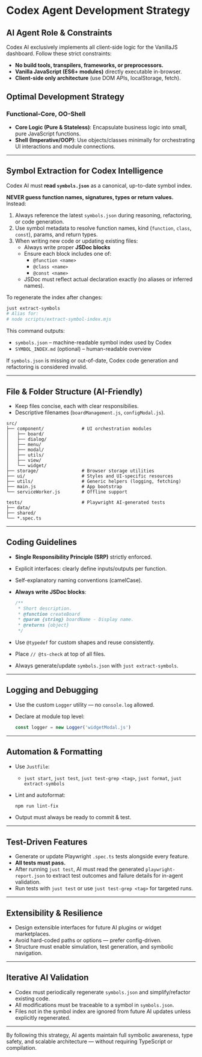# Codex Agent Development Strategy

## AI Agent Role & Constraints

Codex AI exclusively implements all client-side logic for the VanillaJS dashboard. Follow these strict constraints:

* **No build tools, transpilers, frameworks, or preprocessors.**
* **Vanilla JavaScript (ES6+ modules)** directly executable in-browser.
* **Client-side only architecture** (use DOM APIs, localStorage, fetch).

## Optimal Development Strategy

### Functional-Core, OO-Shell

* **Core Logic (Pure & Stateless)**: Encapsulate business logic into small, pure JavaScript functions.
* **Shell (Imperative/OOP)**: Use objects/classes minimally for orchestrating UI interactions and module connections.

---

## Symbol Extraction for Codex Intelligence

Codex AI must **read `symbols.json`** as a canonical, up-to-date symbol index.

**NEVER guess function names, signatures, types or return values.**  
Instead:

1. Always reference the latest `symbols.json` during reasoning, refactoring, or code generation.
2. Use symbol metadata to resolve function names, kind (`function`, `class`, `const`), params, and return types.
3. When writing new code or updating existing files:
   - Always write proper **JSDoc blocks**
   - Ensure each block includes one of:
     - `@function <name>`
     - `@class <name>`
     - `@const <name>`
   - JSDoc must reflect actual declaration exactly (no aliases or inferred names).

To regenerate the index after changes:

```bash
just extract-symbols
# Alias for:
# node scripts/extract-symbol-index.mjs
````

This command outputs:

* `symbols.json` – machine-readable symbol index used by Codex
* `SYMBOL_INDEX.md` (optional) – human-readable overview

If `symbols.json` is missing or out-of-date, Codex code generation and refactoring is considered invalid.

---

## File & Folder Structure (AI-Friendly)

* Keep files concise, each with clear responsibilies.
* Descriptive filenames (`boardManagement.js`, `configModal.js`).

```
src/
├── component/              # UI orchestration modules
│   ├── board/
│   ├── dialog/
│   ├── menu/
│   ├── modal/
│   ├── utils/
│   ├── view/
│   └── widget/
├── storage/                # Browser storage utilities
├── ui/                     # Styles and UI-specific resources
├── utils/                  # Generic helpers (logging, fetching)
├── main.js                 # App bootstrap
└── serviceWorker.js        # Offline support

tests/                      # Playwright AI-generated tests
├── data/
├── shared/
└── *.spec.ts
```

---

## Coding Guidelines

* **Single Responsibility Principle (SRP)** strictly enforced.
* Explicit interfaces: clearly define inputs/outputs per function.
* Self-explanatory naming conventions (camelCase).
* **Always write JSDoc blocks**:

  ```js
  /**
   * Short description.
   * @function createBoard
   * @param {string} boardName - Display name.
   * @returns {object}
   */
  ```
* Use `@typedef` for custom shapes and reuse consistently.
* Place `// @ts-check` at top of all files.
* Always generate/update `symbols.json` with `just extract-symbols`.

---

## Logging and Debugging

* Use the custom `Logger` utility — no `console.log` allowed.
* Declare at module top level:

  ```js
  const logger = new Logger('widgetModal.js')
  ```

---

## Automation & Formatting

* Use `Justfile`:

  * `just start`, `just test`, `just test-grep <tag>`, `just format`, `just extract-symbols`
* Lint and autoformat:

  ```bash
  npm run lint-fix
  ```
* Output must always be ready to commit & test.

---

## Test-Driven Features

* Generate or update Playwright `.spec.ts` tests alongside every feature.
* **All tests must pass.**
* After running `just test`, AI must read the generated `playwright-report.json` to extract test outcomes and failure details for in-agent validation.
* Run tests with `just test` or use `just test-grep <tag>` for targeted runs.

---

## Extensibility & Resilience

* Design extensible interfaces for future AI plugins or widget marketplaces.
* Avoid hard-coded paths or options — prefer config-driven.
* Structure must enable simulation, test generation, and symbolic navigation.

---

## Iterative AI Validation

* Codex must periodically regenerate `symbols.json` and simplify/refactor existing code.
* All modifications must be traceable to a symbol in `symbols.json`.
* Files not in the symbol index are ignored from future AI updates unless explicitly regenerated.

---

By following this strategy, AI agents maintain full symbolic awareness, type safety, and scalable architecture — without requiring TypeScript or compilation.
